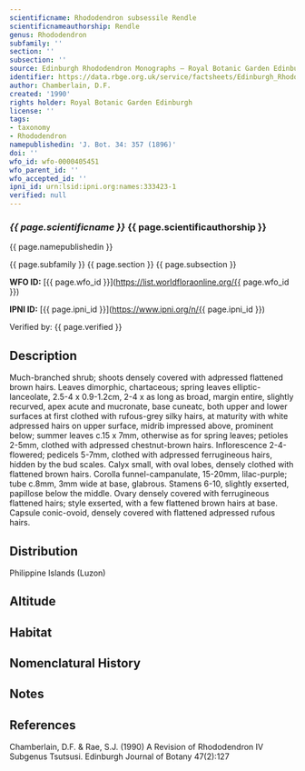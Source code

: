 ```yaml
---
scientificname: Rhododendron subsessile Rendle
scientificnameauthorship: Rendle
genus: Rhododendron
subfamily: ''
section: ''
subsection: ''
source: Edinburgh Rhododendron Monographs – Royal Botanic Garden Edinburgh
identifier: https://data.rbge.org.uk/service/factsheets/Edinburgh_Rhododendron_Monographs.xhtml
author: Chamberlain, D.F.
created: '1990'
rights holder: Royal Botanic Garden Edinburgh
license: ''
tags:
- taxonomy
- Rhododendron
namepublishedin: 'J. Bot. 34: 357 (1896)'
doi: ''
wfo_id: wfo-0000405451
wfo_parent_id: ''
wfo_accepted_id: ''
ipni_id: urn:lsid:ipni.org:names:333423-1
verified: null
---
```

### _{{ page.scientificname }}_ {{ page.scientificauthorship }}
 {{ page.namepublishedin }}

{{ page.subfamily }} {{ page.section }} {{ page.subsection }}

**WFO ID:** [{{ page.wfo_id }}](https://list.worldfloraonline.org/{{ page.wfo_id }})

**IPNI ID:** [{{ page.ipni_id }}](https://www.ipni.org/n/{{ page.ipni_id }})

Verified by: {{ page.verified }}



## Description
Much-branched shrub; shoots densely covered with adpressed flattened brown hairs. Leaves dimorphic, chartaceous; spring leaves elliptic-lanceolate, 2.5-4 x 0.9-1.2cm, 2-4 x as long as broad, margin entire, slightly recurved, apex acute and mucronate, base cuneatc, both upper and lower surfaces at first clothed with rufous-grey silky hairs, at maturity with white adpressed hairs on upper surface, midrib impressed above, prominent below; summer leaves c.15 x 7mm, otherwise as for spring leaves; petioles 2-5mm, clothed with adpressed chestnut-brown hairs. Inflorescence 2-4-flowered; pedicels 5-7mm, clothed with adpressed ferrugineous hairs, hidden by the bud scales. Calyx small, with oval lobes, densely clothed with flattened brown hairs. Corolla funnel-campanulate, 15-20mm, lilac-purple; tube c.8mm, 3mm wide at base, glabrous. Stamens 6-10, slightly exserted, papillose below the middle. Ovary densely covered with ferrugineous flattened hairs; style exserted, with a few flattened brown hairs at base. Capsule conic-ovoid, densely covered with flattened adpressed rufous hairs.

## Distribution
Philippine Islands (Luzon)

## Altitude


## Habitat


## Nomenclatural History

                       
## Notes


## References

Chamberlain, D.F. & Rae, S.J. (1990) A Revision of Rhododendron IV Subgenus Tsutsusi. Edinburgh Journal of Botany 47(2):127
